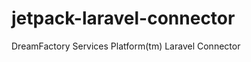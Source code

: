 jetpack-laravel-connector
=========================

DreamFactory Services Platform(tm) Laravel Connector
